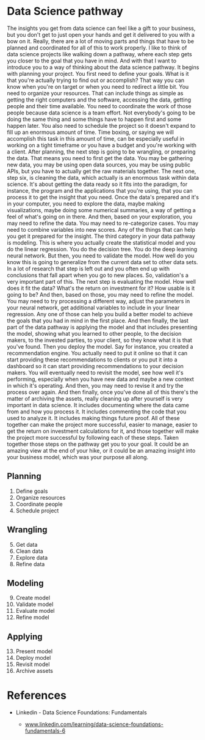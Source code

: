 

# Data Science pathway

The insights you get from data science can feel like a gift to your business, but you don't get to just open your hands and get it delivered to you with a bow on it. Really, there are a lot of moving parts and things that have to be planned and coordinated for all of this to work properly. I like to think of data science projects like walking down a pathway, where each step gets you closer to the goal that you have in mind. And with that I want to introduce you to a way of thinking about the data science pathway. It begins with planning your project. You first need to define your goals. What is it that you're actually trying to find out or accomplish? That way you can know when you're on target or when you need to redirect a little bit. You need to organize your resources. That can include things as simple as getting the right computers and the software, accessing the data, getting people and their time available. You need to coordinate the work of those people because data science is a team effort. Not everybody's going to be doing the same thing and some things have to happen first and some happen later. You also need to schedule the project so it doesn't expand to fill up an enormous amount of time. Time boxing, or saying we will accomplish this task in this amount of time, can be especially useful in working on a tight timeframe or you have a budget and you're working with a client. After planning, the next step is going to be wrangling, or preparing the data. That means you need to first get the data. You may be gathering new data, you may be using open data sources, you may be using public APIs, but you have to actually get the raw materials together. The next one, step six, is cleaning the data, which actually is an enormous task within data science. It's about getting the data ready so it fits into the paradigm, for instance, the program and the applications that you're using, that you can process it to get the insight that you need. Once the data's prepared and it's in your computer, you need to explore the data, maybe making visualizations, maybe doing some numerical summaries, a way of getting a feel of what's going on in there. And then, based on your exploration, you may need to refine the data. You may need to re-categorize cases. You may need to combine variables into new scores. Any of the things that can help you get it prepared for the insight. The third category in your data pathway is modeling. This is where you actually create the statistical model and you do the linear regression. You do the decision tree. You do the deep learning neural network. But then, you need to validate the model. How well do you know this is going to generalize from the current data set to other data sets. In a lot of research that step is left out and you often end up with conclusions that fall apart when you go to new places. So, validation's a very important part of this. The next step is evaluating the model. How well does it fit the data? What's the return on investment for it? How usable is it going to be? And then, based on those, you may need to refine the model. You may need to try processing a different way, adjust the parameters in your neural network, get additional variables to include in your linear regression. Any one of those can help you build a better model to achieve the goals that you had in mind in the first place. And then finally, the last part of the data pathway is applying the model and that includes presenting the model, showing what you learned to other people, to the decision makers, to the invested parties, to your client, so they know what it is that you've found. Then you deploy the model. Say for instance, you created a recommendation engine. You actually need to put it online so that it can start providing these recommendations to clients or you put it into a dashboard so it can start providing recommendations to your decision makers. You will eventually need to revisit the model, see how well it's performing, especially when you have new data and maybe a new context in which it's operating. And then, you may need to revise it and try the process over again. And then finally, once you've done all of this there's the matter of archiving the assets, really cleaning up after yourself is very important in data science. It includes documenting where the data came from and how you process it. It includes commenting the code that you used to analyze it. It includes making things future proof. All of these together can make the project more successful, easier to manage, easier to get the return on investment calculations for it, and those together will make the project more successful by following each of these steps. Taken together those steps on the pathway get you to your goal. It could be an amazing view at the end of your hike, or it could be an amazing insight into your business model, which was your purpose all along.



## Planning

1. Define goals
2. Organize resources
3. Coordinate people
4. Schedule project



## Wrangling

5. Get data
6. Clean data
7. Explore data
8. Refine data



## Modeling

9. Create model
10. Validate model
11. Evaluate model
12. Refine model



## Applying

13. Present model
14. Deploy model
15. Revisit model
16. Archive assets







# References

* Linkedin - Data Science Foundations: Fundamentals

  * www.linkedin.com/learning/data-science-foundations-fundamentals-6

    